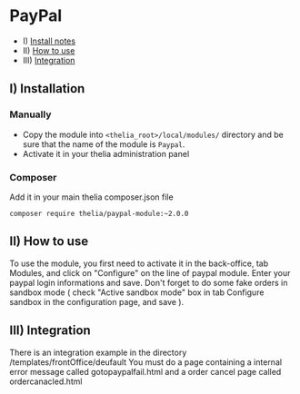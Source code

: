 # PayPal

* I)   <a href="#i--installation-1">Install notes</a>
* II)  <a href="#ii-how-to-use">How to use</a>
* III) <a href="#iii-integration">Integration</a>

## I)  Installation

### Manually

* Copy the module into ```<thelia_root>/local/modules/``` directory and be sure that the name of the module is ```Paypal```.
* Activate it in your thelia administration panel

### Composer

Add it in your main thelia composer.json file

```
composer require thelia/paypal-module:~2.0.0
```

## II) How to use

To use the module, you first need to activate it in the back-office, tab Modules, and click on "Configure" on the line
of paypal module. Enter your paypal login informations and save.
Don't forget to do some fake orders in sandbox mode ( check "Active sandbox mode" box in tab Configure sandbox in the
configuration page, and save ).

## III) Integration

There is an integration example in the directory <module path>/templates/frontOffice/deufault
You must do a page containing a internal error message called gotopaypalfail.html and a order cancel page called ordercanacled.html